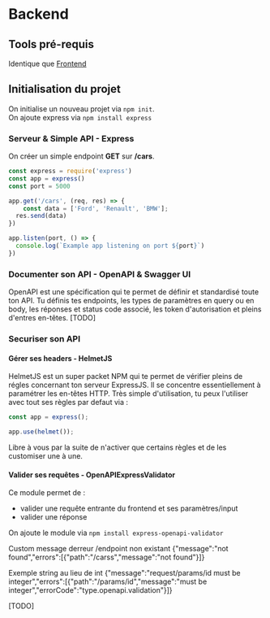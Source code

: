 # Backend

## Tools pré-requis
Identique que [Frontend](./frontend.md#tools-pre-requis)

## Initialisation du projet
On initialise un nouveau projet via `npm init`.  
On ajoute express via `npm install express`

### Serveur & Simple API - Express
On créer un simple endpoint **GET** sur **/cars**.
```javascript linenums="1"
const express = require('express')
const app = express()
const port = 5000

app.get('/cars', (req, res) => {
    const data = ['Ford', 'Renault', 'BMW'];
  res.send(data)
})

app.listen(port, () => {
  console.log(`Example app listening on port ${port}`)
})
```
### Documenter son API - OpenAPI & Swagger UI
OpenAPI est une spécification qui te permet de définir et standardisé toute ton API. Tu définis tes endpoints, les types de paramètres en query ou en body, les réponses et status code associé, les token d'autorisation et pleins d'entres en-têtes.
[TODO]

### Securiser son API
#### Gérer ses headers - HelmetJS
HelmetJS est un super packet NPM qui te permet de vérifier pleins de régles concernant ton serveur ExpressJS. Il se concentre essentiellement à paramétrer les en-têtes HTTP. Très simple d'utilisation, tu peux l'utiliser avec tout ses règles par defaut via : 
```javascript linenums="1"
const app = express();

app.use(helmet());
```

Libre à vous par la suite de n'activer que certains règles et de les customiser une à une.

#### Valider ses requêtes - OpenAPIExpressValidator
Ce module permet de :

- valider une requête entrante du frontend et ses paramètres/input
- valider une réponse


On ajoute le module via `npm install express-openapi-validator`


Custom message derreur /endpoint non existant
{"message":"not found","errors":[{"path":"/carss","message":"not found"}]}

Exemple string au lieu de int
{"message":"request/params/id must be integer","errors":[{"path":"/params/id","message":"must be integer","errorCode":"type.openapi.validation"}]}


[TODO]
